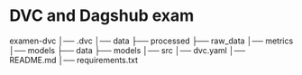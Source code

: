 # DVC and Dagshub exam

examen-dvc
      │── .dvc
      │── data
            ├── processed
            ├── raw_data
      │── metrics
      │── models
            ├── data
            ├── models
      │── src
      │── dvc.yaml 
      │── README.md 
      │── requirements.txt
